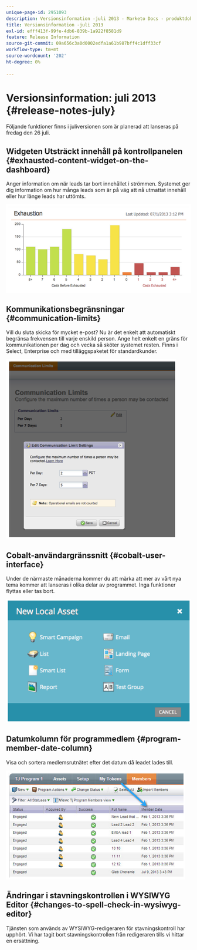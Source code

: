 ```yaml
---
unique-page-id: 2951093
description: Versionsinformation -juli 2013 - Marketo Docs - produktdokumentation
title: Versionsinformation -juli 2013
exl-id: efff413f-99fe-4db6-839b-1a922f8581d9
feature: Release Information
source-git-commit: 09a656c3a0d0002edfa1a61b987bff4c1dff33cf
workflow-type: tm+mt
source-wordcount: '202'
ht-degree: 0%

---
```


# Versionsinformation: juli 2013 {#release-notes-july}

Följande funktioner finns i juliversionen som är planerad att lanseras på fredag den 26 juli.

## Widgeten Utsträckt innehåll på kontrollpanelen {#exhausted-content-widget-on-the-dashboard}

Anger information om när leads tar bort innehållet i strömmen. Systemet ger dig information om hur många leads som är på väg att nå utmattat innehåll eller hur länge leads har uttömts.

![](assets/image2014-9-22-16-3a30-3a50.png)

## Kommunikationsbegränsningar {#communication-limits}

Vill du sluta skicka för mycket e-post? Nu är det enkelt att automatiskt begränsa frekvensen till varje enskild person. Ange helt enkelt en gräns för kommunikationen per dag och vecka så sköter systemet resten. Finns i Select, Enterprise och med tilläggspaketet för standardkunder.

![](assets/image2014-9-22-16-3a31-3a13.png)

## Cobalt-användargränssnitt {#cobalt-user-interface}

Under de närmaste månaderna kommer du att märka att mer av vårt nya tema kommer att lanseras i olika delar av programmet. Inga funktioner flyttas eller tas bort.

![](assets/image2014-9-22-16-3a31-3a42.png)

## Datumkolumn för programmedlem {#program-member-date-column}

Visa och sortera medlemsrutnätet efter det datum då leadet lades till.

![](assets/image2014-9-22-16-3a32-3a1.png)

## Ändringar i stavningskontrollen i WYSIWYG Editor {#changes-to-spell-check-in-wysiwyg-editor}

Tjänsten som används av WYSIWYG-redigeraren för stavningskontroll har upphört. Vi har tagit bort stavningskontrollen från redigeraren tills vi hittar en ersättning.

